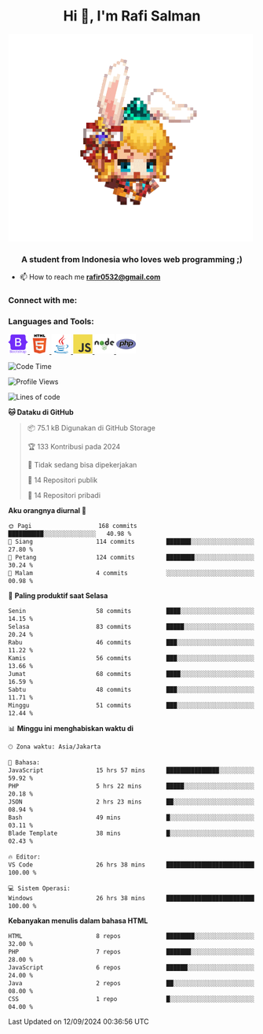 <h1 align="center">Hi 👋, I'm Rafi Salman</h1>
<img src="img/lp.gif" /> 
<h3 align="center">A student from Indonesia who loves web programming ;)</h3>

- 📫 How to reach me **rafir0532@gmail.com**

<h3 align="left">Connect with me:</h3>
<p align="left">
</p>

<h3 align="left">Languages and Tools:</h3>
<p align="left"> <a href="https://getbootstrap.com" target="_blank" rel="noreferrer"> <img src="https://raw.githubusercontent.com/devicons/devicon/master/icons/bootstrap/bootstrap-plain-wordmark.svg" alt="bootstrap" width="40" height="40"/> </a> <a href="https://www.w3.org/html/" target="_blank" rel="noreferrer"> <img src="https://raw.githubusercontent.com/devicons/devicon/master/icons/html5/html5-original-wordmark.svg" alt="html5" width="40" height="40"/> </a> <a href="https://www.java.com" target="_blank" rel="noreferrer"> <img src="https://raw.githubusercontent.com/devicons/devicon/master/icons/java/java-original.svg" alt="java" width="40" height="40"/> </a> <a href="https://developer.mozilla.org/en-US/docs/Web/JavaScript" target="_blank" rel="noreferrer"> <img src="https://raw.githubusercontent.com/devicons/devicon/master/icons/javascript/javascript-original.svg" alt="javascript" width="40" height="40"/> </a> <a href="https://nodejs.org" target="_blank" rel="noreferrer"> <img src="https://raw.githubusercontent.com/devicons/devicon/master/icons/nodejs/nodejs-original-wordmark.svg" alt="nodejs" width="40" height="40"/> </a> <a href="https://www.php.net" target="_blank" rel="noreferrer"> <img src="https://raw.githubusercontent.com/devicons/devicon/master/icons/php/php-original.svg" alt="php" width="40" height="40"/> </a> </p>

<!--START_SECTION:waka-->
![Code Time](http://img.shields.io/badge/Code%20Time-122%20hrs%2011%20mins-blue)

![Profile Views](http://img.shields.io/badge/Profil%20dilihat-1-blue)

![Lines of code](https://img.shields.io/badge/Sejak%20Hello%20World%20aku%20telah%20menulis-793.2%20thousand%20baris%20kode-blue)

**🐱 Dataku di GitHub** 

> 📦 75.1 kB Digunakan di GitHub Storage 
 > 
> 🏆 133 Kontribusi pada 2024
 > 
> 🚫 Tidak sedang bisa dipekerjakan
 > 
> 📜 14 Repositori publik 
 > 
> 🔑 14 Repositori pribadi 
 > 
**Aku orangnya diurnal 🐤** 

```text
🌞 Pagi                   168 commits         ██████████░░░░░░░░░░░░░░░   40.98 % 
🌆 Siang                  114 commits         ███████░░░░░░░░░░░░░░░░░░   27.80 % 
🌃 Petang                 124 commits         ████████░░░░░░░░░░░░░░░░░   30.24 % 
🌙 Malam                  4 commits           ░░░░░░░░░░░░░░░░░░░░░░░░░   00.98 % 
```
📅 **Paling produktif saat Selasa** 

```text
Senin                    58 commits          ████░░░░░░░░░░░░░░░░░░░░░   14.15 % 
Selasa                   83 commits          █████░░░░░░░░░░░░░░░░░░░░   20.24 % 
Rabu                     46 commits          ███░░░░░░░░░░░░░░░░░░░░░░   11.22 % 
Kamis                    56 commits          ███░░░░░░░░░░░░░░░░░░░░░░   13.66 % 
Jumat                    68 commits          ████░░░░░░░░░░░░░░░░░░░░░   16.59 % 
Sabtu                    48 commits          ███░░░░░░░░░░░░░░░░░░░░░░   11.71 % 
Minggu                   51 commits          ███░░░░░░░░░░░░░░░░░░░░░░   12.44 % 
```


📊 **Minggu ini menghabiskan waktu di** 

```text
🕑︎ Zona waktu: Asia/Jakarta

💬 Bahasa: 
JavaScript               15 hrs 57 mins      ███████████████░░░░░░░░░░   59.92 % 
PHP                      5 hrs 22 mins       █████░░░░░░░░░░░░░░░░░░░░   20.18 % 
JSON                     2 hrs 23 mins       ██░░░░░░░░░░░░░░░░░░░░░░░   08.94 % 
Bash                     49 mins             █░░░░░░░░░░░░░░░░░░░░░░░░   03.11 % 
Blade Template           38 mins             █░░░░░░░░░░░░░░░░░░░░░░░░   02.43 % 

🔥 Editor: 
VS Code                  26 hrs 38 mins      █████████████████████████   100.00 % 

💻 Sistem Operasi: 
Windows                  26 hrs 38 mins      █████████████████████████   100.00 % 
```

**Kebanyakan menulis dalam bahasa HTML** 

```text
HTML                     8 repos             ████████░░░░░░░░░░░░░░░░░   32.00 % 
PHP                      7 repos             ███████░░░░░░░░░░░░░░░░░░   28.00 % 
JavaScript               6 repos             ██████░░░░░░░░░░░░░░░░░░░   24.00 % 
Java                     2 repos             ██░░░░░░░░░░░░░░░░░░░░░░░   08.00 % 
CSS                      1 repo              █░░░░░░░░░░░░░░░░░░░░░░░░   04.00 % 
```




 Last Updated on 12/09/2024 00:36:56 UTC
<!--END_SECTION:waka-->
